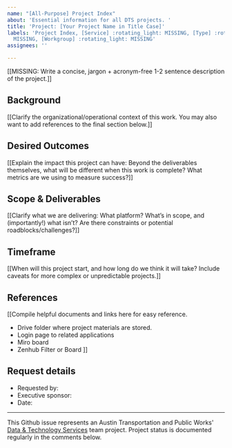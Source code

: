 ```yaml
---
name: "[All-Purpose] Project Index"
about: 'Essential information for all DTS projects. '
title: 'Project: [Your Project Name in Title Case]'
labels: 'Project Index, [Service] :rotating_light: MISSING, [Type] :rotating_light:
  MISSING, [Workgroup] :rotating_light: MISSING'
assignees: ''

---
```


<!-- 
Instructions:
- Replace text between [[  ]] brackets with your own content. 
- Remove comments* like this, which only appear when you are editing the issue, once you no longer need them. 
- You probably won't have all this information until you scope the project—that's okay! Hide those sections as comments* so you can add them as you learn more.

*https://docs.github.com/en/get-started/writing-on-github/getting-started-with-writing-and-formatting-on-github/basic-writing-and-formatting-syntax#hiding-content-with-comments
-->

[[MISSING: Write a concise, jargon + acronym-free 1-2 sentence description of the project.]]
<!-- (This text appears on the "Projects" page of the DTS website, so it should be easy for anyone—a TPW staff person, a Council member, or a prospective DTS intern—to understand. You may follow one of these loose formulas:
- We're (building/implementing/evaluating) an (enhancement/application/initiative) for (users/workgroup/department) so that (value/outcome/impact).
- We're (collaborating with/supporting) (users/workgroup/department) to (value/outcome/impact).  -->

## Background 
[[Clarify the organizational/operational context of this work. You may also want to add references to the final section below.]]

## Desired Outcomes
[[Explain the impact this project can have: Beyond the deliverables themselves, what will be different when this work is complete? What metrics are we using to measure success?]]

## Scope & Deliverables
[[Clarify what we are delivering: What platform? What’s in scope, and (importantly!) what isn’t? Are there constraints or potential roadblocks/challenges?]]

## Timeframe
[[When will this project start, and how long do we think it will take? Include caveats for more complex or unpredictable projects.]]

## References
[[Compile helpful documents and links here for easy reference. 
- Drive folder where project materials are stored.
- Login page to related applications
- Miro board 
- Zenhub Filter or Board
]]

## Request details
- Requested by:
- Executive sponsor:
- Date:


<!-- Add a thumbnail image for the DTS website following these guidelines: https://atd-dts.gitbook.io/wiki/product-ops/index-issue-specifications#index-issue-images.
If there are multiple images, the first will be used as the thumbnail. -->

---
This Github issue represents an Austin Transportation and Public Works' [Data & Technology Services](https://austinmobility.io/) team project. Project status is documented regularly in the comments below.

<!-- 
Don't forget to: 
- Add a new "Project:" label here: https://github.com/cityofaustin/atd-data-tech/labels. Use the hex code #3D3D3D. 
- Add "Workgroup:" and "Type:" labels
-->
